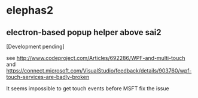 # elephas2
electron-based popup helper above sai2
---
[Development pending]

see
http://www.codeproject.com/Articles/692286/WPF-and-multi-touch
and
https://connect.microsoft.com/VisualStudio/feedback/details/903760/wpf-touch-services-are-badly-broken

It seems impossible to get touch events before MSFT fix the issue
